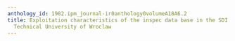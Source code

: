 ```yaml
---
anthology_id: 1982.ipm_journal-ir0anthology0volumeA18A6.2
title: Exploitation characteristics of the inspec data base in the SDI system at the
  Technical University of Wroclaw
---
```

